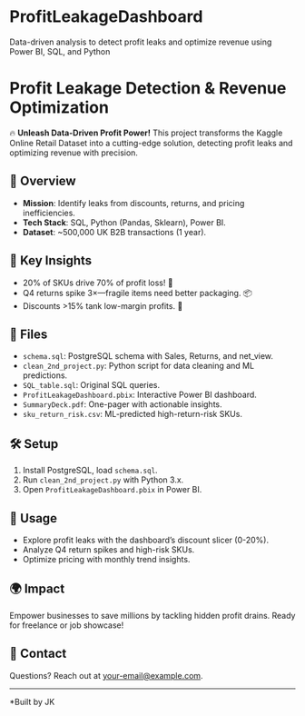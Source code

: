 # ProfitLeakageDashboard
Data-driven analysis to detect profit leaks and optimize revenue using Power BI, SQL, and Python
# Profit Leakage Detection & Revenue Optimization

🔥 **Unleash Data-Driven Profit Power!** This project transforms the Kaggle Online Retail Dataset into a cutting-edge solution, detecting profit leaks and optimizing revenue with precision.

## 🚀 Overview
- **Mission**: Identify leaks from discounts, returns, and pricing inefficiencies.
- **Tech Stack**: SQL, Python (Pandas, Sklearn), Power BI.
- **Dataset**: ~500,000 UK B2B transactions (1 year).

## 🌟 Key Insights
- 20% of SKUs drive 70% of profit loss! 🎯
- Q4 returns spike 3×—fragile items need better packaging. 📦
- Discounts >15% tank low-margin profits. 💸

## 📂 Files
- `schema.sql`: PostgreSQL schema with Sales, Returns, and net_view.
- `clean_2nd_project.py`: Python script for data cleaning and ML predictions.
- `SQL_table.sql`: Original SQL queries.
- `ProfitLeakageDashboard.pbix`: Interactive Power BI dashboard.
- `SummaryDeck.pdf`: One-pager with actionable insights.
- `sku_return_risk.csv`: ML-predicted high-return-risk SKUs.

## 🛠️ Setup
1. Install PostgreSQL, load `schema.sql`.
2. Run `clean_2nd_project.py` with Python 3.x.
3. Open `ProfitLeakageDashboard.pbix` in Power BI.

## 🎯 Usage
- Explore profit leaks with the dashboard’s discount slicer (0-20%).
- Analyze Q4 return spikes and high-risk SKUs.
- Optimize pricing with monthly trend insights.

## 🌍 Impact
Empower businesses to save millions by tackling hidden profit drains. Ready for freelance or job showcase!

## 📧 Contact
Questions? Reach out at [your-email@example.com](mailto:your-email@example.com).

---
*Built by JK
